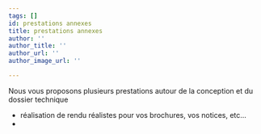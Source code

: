 ```yaml
---
tags: []
id: prestations annexes
title: prestations annexes
author: ''
author_title: ''
author_url: ''
author_image_url: ''

---
```

Nous vous proposons plusieurs prestations autour de la conception et du dossier technique

* réalisation de rendu réalistes pour vos brochures, vos notices, etc...
* 